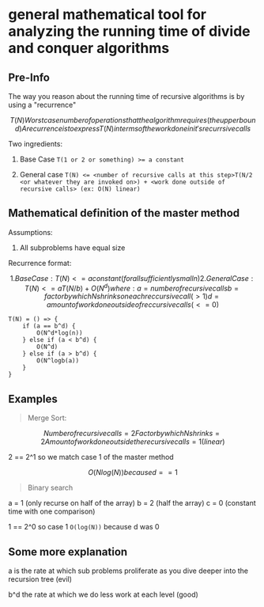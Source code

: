 # general mathematical tool for analyzing the running time of divide and conquer algorithms

## Pre-Info

The way you reason about the running time of recursive algorithms is by using a "recurrence"

```math
T(N) Worst case number of operations that the algorithm requires (the upper bound)
 
 A recurrence is to express T(N) in terms of the work done in it's recurrsive calls
```

Two ingredients:

1. Base Case `T(1 or 2 or something) >= a constant`

2. General case `T(N) <= <number of recursive calls at this step>T(N/2 <or whatever they are invoked on>) + <work done outside of recursive calls> (ex: O(N) linear)`

## Mathematical definition of the master method

Assumptions:

1. All subproblems have equal size

Recurrence format:

```math
1. BaseCase: T(N) <= a constant (for all sufficiently small n)
2. GeneralCase: 
    T(N) <= aT(N/b) + O(N^d)
    where:
        a = number of recursive calls
        b = factor by which N shrinks on each reccursive call (> 1)
        d = amount of work done outside of reccursive calls (<=0)
```

```sorta js
T(N) = () => {
    if (a == b^d) {
        O(N^d*log(n))
    } else if (a < b^d) {
        O(N^d)
    } else if (a > b^d) {
        O(N^logb(a))
    }
}
```

## Examples

> Merge Sort:

```math
Number of recursive calls = 2
Factor by which N shrinks = 2
Amount of work done outside the recursive calls = 1 (linear)
```

2 == 2^1 so we match case 1 of the master method

```math
O(Nlog(N))

because d == 1
```

> Binary search

a = 1 (only recurse on half of the array)
b = 2 (half the array)
c = 0 (constant time with one comparison)

1 == 2^0 so case 1 `O(log(N))` because d was 0

## Some more explanation

a is the rate at which sub problems proliferate as you dive deeper into the recursion tree (evil)

b^d the rate at which we do less work at each level (good)
